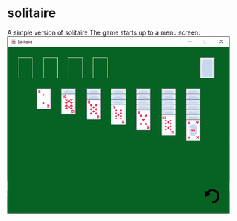 # solitaire
A simple version of solitaire
The game starts up to a menu screen:
![Alt text](screenshots/main.png)
